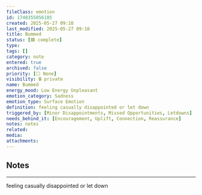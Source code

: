```yaml
---
fileClass: emotion
id: 1748355056105
created: 2025-05-27 09:10
last_modified: 2025-05-27 09:10
title: Bummed
status: [🟩 complete]
type: 
tags: []
category: note
entered: true
archived: false
priority: [⚪ None]
visibility: 🔒 private
name: Bummed
energy_mood: Low Energy Unpleasant
emotion_category: Sadness
emotion_type: Surface Emotion
definition: feeling casually disappointed or let down
triggered_by: [Minor Disappointments, Missed Opportunities, Letdowns]
needs_behind_it: [Encouragement, Uplift, Connection, Reassurance]
notes: notes
related: 
media: 
attachments:
---
```


## Notes
---
feeling casually disappointed or let down

